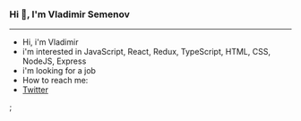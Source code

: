 <h3>Hi 👋, I'm Vladimir Semenov</h3>
<hr/>
  <div>
    <ul>
      <li>Hi, i'm Vladimir</li>
      <li>i'm interested in JavaScript, React, Redux, TypeScript, HTML, CSS, NodeJS, Express </li>
      <li>i'm looking for a job </li>
      <li>
        How to reach me:
        <li>
          <a href="https://twitter.com/mtfbwy04">Twitter</a>
        </li>
      </li>
    </ul>
  </div>;
